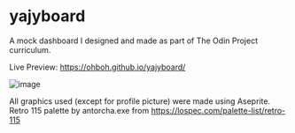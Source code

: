 # yajyboard
A mock dashboard I designed and made as part of The Odin Project curriculum.

Live Preview: https://ohboh.github.io/yajyboard/

![image](https://user-images.githubusercontent.com/111236045/201882739-6542bec2-1465-40e8-a4cc-33e50dda530a.png)


All graphics used (except for profile picture) were made using Aseprite.  
Retro 115 palette by antorcha.exe from https://lospec.com/palette-list/retro-115
